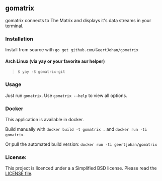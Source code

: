 ## gomatrix
gomatrix connects to The Matrix and displays it's data streams in your terminal.

### Installation
Install from source with `go get github.com/GeertJohan/gomatrix`

#### Arch Linux (via yay or your favorite aur helper)
> `$ yay -S gomatrix-git`

### Usage
Just run `gomatrix`. Use `gomatrix --help` to view all options.

### Docker
This application is available in docker.

Build manually with `docker build -t gomatrix .` and `docker run -ti gomatrix`.

Or pull the automated build version: `docker run -ti geertjohan/gomatrix`

### License:
This project is licenced under a a Simplified BSD license. Please read the [LICENSE file](LICENSE).
